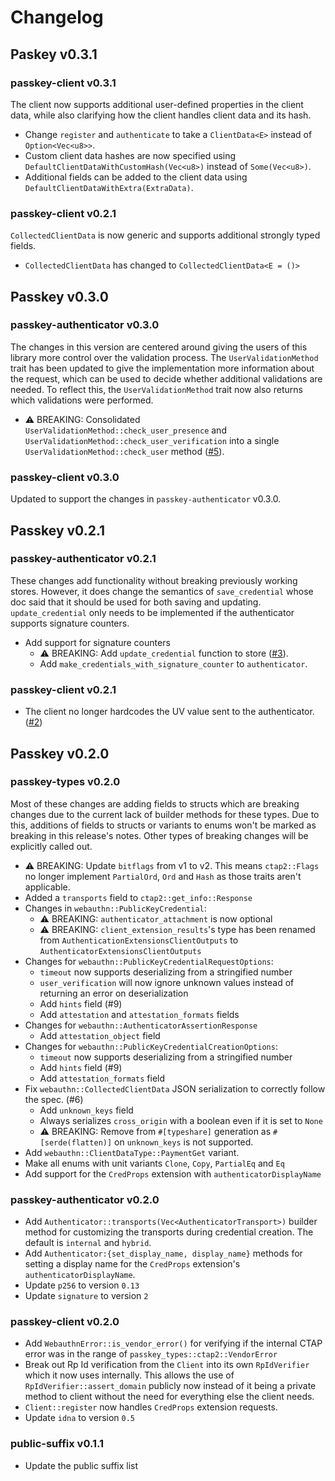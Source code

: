 # Changelog

## Paskey v0.3.1
### passkey-client v0.3.1

The client now supports additional user-defined properties in the client data, while also clarifying how the client
handles client data and its hash.

- Change `register` and `authenticate` to take a `ClientData<E>` instead of `Option<Vec<u8>>`.
- Custom client data hashes are now specified using `DefaultClientDataWithCustomHash(Vec<u8>)` instead of 
  `Some(Vec<u8>)`.
- Additional fields can be added to the client data using `DefaultClientDataWithExtra(ExtraData)`.

### passkey-client v0.2.1

`CollectedClientData` is now generic and supports additional strongly typed fields.

- `CollectedClientData` has changed to `CollectedClientData<E = ()>`

## Passkey v0.3.0
### passkey-authenticator v0.3.0

The changes in this version are centered around giving the users of this library more control over the validation process.
The `UserValidationMethod` trait has been updated to give the implementation more information about the request, which can be
used to decide whether additional validations are needed. To reflect this, the `UserValidationMethod` trait now also
returns which validations were performed.

- ⚠ BREAKING: Consolidated `UserValidationMethod::check_user_presence` and `UserValidationMethod::check_user_verification`
  into a single `UserValidationMethod::check_user` method ([#5](https://github.com/bitwarden/passkey-rs/pull/5)).

### passkey-client v0.3.0

Updated to support the changes in `passkey-authenticator` v0.3.0.

## Passkey v0.2.1
### passkey-authenticator v0.2.1

These changes add functionality without breaking previously working stores. However, it does change
the semantics of `save_credential` whose doc said that it should be used for both saving and updating.
`update_credential` only needs to be implemented if the authenticator supports signature counters.

- Add support for signature counters
	- ⚠ BREAKING: Add `update_credential` function to store ([#3](https://github.com/bitwarden/passkey-rs/pull/3)).
	- Add `make_credentials_with_signature_counter` to `authenticator`.

### passkey-client v0.2.1

- The client no longer hardcodes the UV value sent to the authenticator. ([#2](https://github.com/bitwarden/passkey-rs/pull/2))

## Passkey v0.2.0
### passkey-types v0.2.0

Most of these changes are adding fields to structs which are breaking changes due to the current lack of builder methods for these types. Due to this, additions of fields to structs or variants to enums won't be marked as breaking in this release's notes. Other types of breaking changes will be explicitly called out.

- ⚠ BREAKING: Update `bitflags` from v1 to v2. This means `ctap2::Flags` no longer implement `PartialOrd`, `Ord` and `Hash` as those traits aren't applicable.
- Added a `transports` field to `ctap2::get_info::Response`
- Changes in `webauthn::PublicKeyCredential`:
	- ⚠ BREAKING: `authenticator_attachment` is now optional
	- ⚠ BREAKING: `client_extension_results`'s type has been renamed from `AuthenticationExtensionsClientOutputs` to `AuthenticatorExtensionsClientOutputs`
- Changes for `webauthn::PublicKeyCredentialRequestOptions`:
	- `timeout` now supports deserializing from a stringified number
	- `user_verification` will now ignore unknown values instead of returning an error on deserialization
	- Add `hints` field (#9)
	- Add `attestation` and `attestation_formats` fields
- Changes for `webauthn::AuthenticatorAssertionResponse`
	- Add `attestation_object` field
- Changes for `webauthn::PublicKeyCredentialCreationOptions`:
	- `timeout` now supports deserializing from a stringified number
	- Add `hints` field (#9)
	- Add `attestation_formats` field
- Fix `webauthn::CollectedClientData` JSON serialization to correctly follow the spec. (#6)
	- Add `unknown_keys` field
	- Always serializes `cross_origin` with a boolean even if it is set to `None`
	- ⚠ BREAKING: Remove from `#[typeshare]` generation as `#[serde(flatten)]` on `unknown_keys` is not supported.
- Add `webauthn::ClientDataType::PaymentGet` variant.
- Make all enums with unit variants `Clone`, `Copy`, `PartialEq` and `Eq`
- Add support for the `CredProps` extension with `authenticatorDisplayName`

### passkey-authenticator v0.2.0

- Add `Authenticator::transports(Vec<AuthenticatorTransport>)` builder method for customizing the transports during credential creation. The default is `internal` and `hybrid`.
- Add `Authenticator:{set_display_name, display_name}` methods for setting a display name for the `CredProps` extension's `authenticatorDisplayName`.
- Update `p256` to version `0.13`
- Update `signature` to version `2`

### passkey-client v0.2.0

- Add `WebauthnError::is_vendor_error()` for verifying if the internal CTAP error was in the range of `passkey_types::ctap2::VendorError`
- Break out Rp Id verification from the `Client` into its own `RpIdVerifier` which it now uses internally. This allows the use of `RpIdVerifier::assert_domain` publicly now instead of it being a private method to client without the need for everything else the client needs.
- `Client::register` now handles `CredProps` extension requests.
- Update `idna` to version `0.5`

### public-suffix v0.1.1

- Update the public suffix list